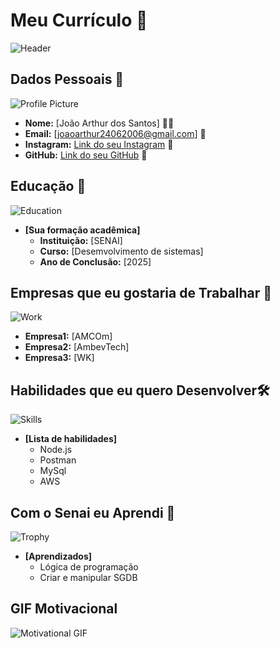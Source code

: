 
# Meu Currículo 🌟

![Header](https://static.vecteezy.com/ti/vetor-gratis/p1/1410877-banner-de-programacao-e-codificacao-futurista-vetor.jpg)

## Dados Pessoais 📄
![Profile Picture](https://encrypted-tbn0.gstatic.com/images?q=tbn:ANd9GcTe33-XwXizZgxzSWdEO-dbuggBwmOR36LilQ&usqp=CAU)
- **Nome:** [João Arthur dos Santos] 🙍‍♂️
- **Email:** [joaoarthur24062006@gmail.com] 📧
- **Instagram:** [Link do seu Instagram](https://www.linkedin.com) 🔗
- **GitHub:** [Link do seu GitHub](https://github.com/jaooads) 🔗

## Educação 🏫
![Education](https://images.unsplash.com/photo-1503676260728-1c00da094a0b?ixlib=rb-1.2.1&auto=format&fit=crop&w=50&q=80)
- **[Sua formação acadêmica]**  
  - **Instituição:** [SENAI]
  - **Curso:** [Desemvolvimento de sistemas]
  - **Ano de Conclusão:** [2025]

## Empresas que eu gostaria de Trabalhar 💼
![Work](https://images.unsplash.com/photo-1522071820081-009f0129c71c?ixlib=rb-1.2.1&auto=format&fit=crop&w=50&q=80)
  - **Empresa1:** [AMCOm]
  - **Empresa2:** [AmbevTech]
  - **Empresa3:** [WK]

## Habilidades que eu quero Desenvolver🛠️
![Skills](https://images.unsplash.com/photo-1486312338219-ce68d2c6f44d?ixlib=rb-1.2.1&auto=format&fit=crop&w=50&q=80)
- **[Lista de habilidades]**
  - Node.js
  - Postman
  - MySql
  - AWS

## Com o Senai eu Aprendi 🎉
![Trophy](https://encrypted-tbn0.gstatic.com/images?q=tbn:ANd9GcRjjK6T9buhtxKheOgJxFJBMbo-K1U8lgqkTaxxSiSjLcHu8Qu5CSlDaxcv-iOWpthfYHU&usqp=CAU)
- **[Aprendizados]**
  - Lógica de programação
  - Criar e manipular SGDB

## GIF Motivacional 
![Motivational GIF](https://i0.wp.com/www.topito.com/wp-content/uploads/2013/01/code-21.gif)
